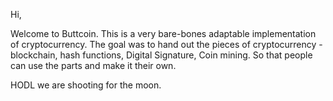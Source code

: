 Hi,

Welcome to Buttcoin. This is a very bare-bones adaptable implementation of cryptocurrency. The goal was to hand out the pieces of cryptocurrency - blockchain, hash functions, Digital Signature, Coin mining. So that people can use the parts and make it their own.

HODL we are shooting for the moon.
